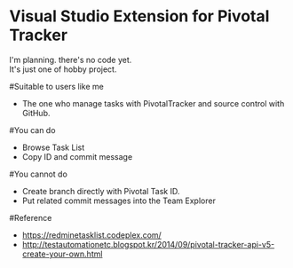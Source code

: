 Visual Studio Extension for Pivotal Tracker
=========================

I'm planning. there's no code yet.  
It's just one of hobby project.

#Suitable to users like me
 - The one who manage tasks with PivotalTracker and source control with GitHub.

#You can do
 - Browse Task List
 - Copy ID and commit message

#You cannot do
 - Create branch directly with Pivotal Task ID.
 - Put related commit messages into the Team Explorer
 

#Reference
 - https://redminetasklist.codeplex.com/
 - http://testautomationetc.blogspot.kr/2014/09/pivotal-tracker-api-v5-create-your-own.html
